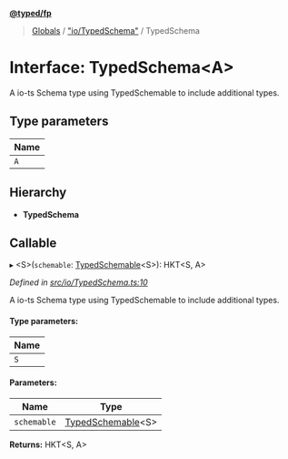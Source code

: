 **[@typed/fp](../README.md)**

> [Globals](../globals.md) / ["io/TypedSchema"](../modules/_io_typedschema_.md) / TypedSchema

# Interface: TypedSchema\<A>

A io-ts Schema type using TypedSchemable to include additional types.

## Type parameters

Name |
------ |
`A` |

## Hierarchy

* **TypedSchema**

## Callable

▸ \<S>(`schemable`: [TypedSchemable](_io_typedschemable_.typedschemable.md)\<S>): HKT\<S, A>

*Defined in [src/io/TypedSchema.ts:10](https://github.com/TylorS/typed-fp/blob/8639976/src/io/TypedSchema.ts#L10)*

A io-ts Schema type using TypedSchemable to include additional types.

#### Type parameters:

Name |
------ |
`S` |

#### Parameters:

Name | Type |
------ | ------ |
`schemable` | [TypedSchemable](_io_typedschemable_.typedschemable.md)\<S> |

**Returns:** HKT\<S, A>
